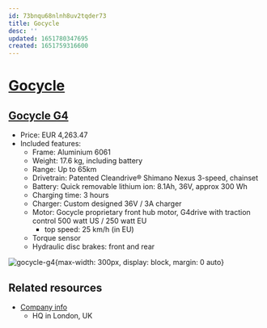 ```yaml
---
id: 73bnqu68nlnh8uv2tqder73
title: Gocycle
desc: ''
updated: 1651780347695
created: 1651759316600
---
```

# [Gocycle](https://gocycle.com/?noredirect=true#intro)

## [Gocycle G4](https://gocycle.com/eu/webstore/gocycles/gocycle-g4/)

- Price: EUR 4,263.47
- Included features:
    - Frame: Aluminium 6061
    - Weight: 17.6 kg, including battery
    - Range: Up to 65km
    - Drivetrain: Patented Cleandrive® Shimano Nexus 3-speed, chainset
    - Battery: Quick removable lithium ion: 8.1Ah, 36V, approx 300 Wh
    - Charging time: 3 hours
    - Charger: Custom designed 36V / 3A charger
    - Motor: Gocycle proprietary front hub motor, G4drive with traction control 500 watt US / 250 watt EU
        - top speed: 25 km/h (in EU)
    - Torque sensor
    - Hydraulic disc brakes: front and rear

![gocycle-g4](https://th.bing.com/th/id/OIP.Bx5_kghDbe1ritbkXPJ96gHaE0?pid=ImgDet&w=203&h=135.29950000000002&c=7&dpr=1,25){max-width: 300px, display: block, margin: 0 auto}

## Related resources

- [Company info](https://gocycle.com/about/)
    - HQ in London, UK
